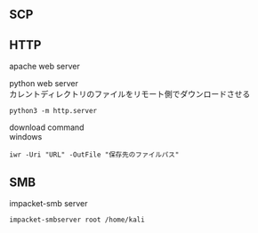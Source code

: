 ## SCP

## HTTP

apache web server  

python web server  
カレントディレクトリのファイルをリモート側でダウンロードさせる  
```
python3 -m http.server
```

download command  
windows  
```
iwr -Uri "URL" -OutFile "保存先のファイルパス"
```
## SMB
impacket-smb server
```
impacket-smbserver root /home/kali
```
